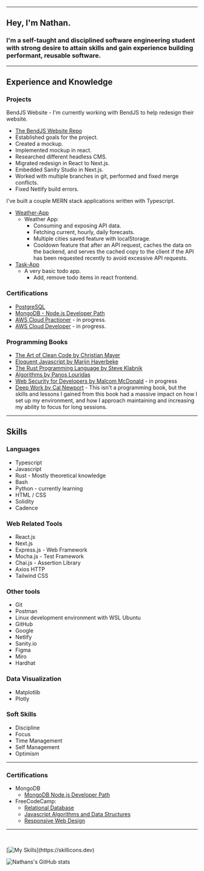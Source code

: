 
---
## Hey, I'm Nathan.

### I'm a self-taught and disciplined software engineering student with strong desire to attain skills and gain experience building performant, reusable software.

---

## Experience and Knowledge
 
### Projects 

BendJS Website - I'm currently working with BendJS to help redesign their website.
- [The BendJS Website Repo](https://github.com/BendJS/simple-website/tree/nextjs)
- Established goals for the project.
- Created a mockup.
- Implemented mockup in react.
- Researched different headless CMS.
- Migrated redesign in React to Next.js.
- Embedded Sanity Studio in Next.js.
- Worked with multiple branches in git, performed and fixed merge conflicts.
- Fixed Netlify build errors.

I've built a couple MERN stack applications written with Typescript.

- [Weather-App](https://github.com/nslee333/Weather-App)
  - Weather App:
    - Consuming and exposing API data.
    - Fetching current, hourly, daily forecasts.
    - Multiple cities saved feature with localStorage.
    - Cooldown feature that after an API request, caches the data on the backend, and serves the cached copy to the client if the API has been requested recently to avoid excessive API requests.
- [Task-App](https://github.com/nslee333/Task-App)
  - A very basic todo app.
    - Add, remove todo items in react frontend.

### Certifications
- [PostgreSQL](https://www.freecodecamp.org/certification/nslee333/relational-database-v8)
-  [MongoDB - Node.js Developer Path](https://learn.mongodb.com/c/pxiuuIfSS1-3V-KKy9wzRg)
- [AWS Cloud Practioner](https://aws.amazon.com/training/learn-about/cloud-practitioner/?th=tile&tile=learnabout) - in progress.
- [AWS Cloud Developer](https://aws.amazon.com/training/learn-about/developer/?th=tile&tile=learnabout) - in progress.

### Programming Books
- [The Art of Clean Code by Christian Mayer](https://www.amazon.com/Art-Clean-Code-Practices-Complexity/dp/1718502184/ref=sr_1_1?keywords=the+art+of+clean+code&s=books&sr=1-1)
- [Eloquent Javascript by Marijn Haverbeke](https://www.amazon.com/Eloquent-JavaScript-3rd-Introduction-Programming/dp/1593279507/ref=sr_1_1?keywords=eloquent+javascript&s=books&sr=1-1)
- [The Rust Programming Language by Steve Klabnik](https://www.amazon.com/Rust-Programming-Language-2nd/dp/1718503105/ref=d_bmx_dp_il2yl76n_sccl_3_2/132-1768946-1336236?pd_rd_w=TUUpi&content-id=amzn1.sym.98df316a-7a35-491b-8a8a-7bb969e05c02&pf_rd_p=98df316a-7a35-491b-8a8a-7bb969e05c02&pf_rd_r=QZ02DPQS49XTCM323F67&pd_rd_wg=d42oZ&pd_rd_r=3bda35ce-8eda-48b6-802d-b0c967af0097&pd_rd_i=1718503105&psc=1)
- [Algorithms by Panos Louridas](https://www.amazon.com/Algorithms-MIT-Press-Essential-Knowledge/dp/0262539020/ref=sr_1_12?keywords=algorithms&s=books&sr=1-12)
- [Web Security for Developers by Malcom McDonald](https://www.amazon.com/Web-Security-Developers-Malcolm-McDonald/dp/1593279949/ref=sr_1_1?keywords=web+security+for+developers+real+threats%2C+practical+defense&s=books&sr=1-1) - in progress
- [Deep Work by Cal Newport](https://www.amazon.com/Deep-Work-Focused-Success-Distracted/dp/1455586692/ref=tmm_hrd_swatch_0?_encoding=UTF8&sr=1-1) - This isn't a programming book, but the skills and lessons I gained from this book had a massive impact on how I set up my environment, and how I approach maintaining and increasing my ability to focus for long sessions.
---

## Skills

### Languages
- Typescript
- Javascript
- Rust - Mostly theoretical knowledge
- Bash
- Python - currently learning
- HTML / CSS
- Solidity
- Cadence

### Web Related Tools
- React.js
- Next.js
- Express.js - Web Framework
- Mocha.js - Test Framework
- Chai.js - Assertion Library
- Axios HTTP
- Tailwind CSS

### Other tools
- Git
- Postman
- Linux development environment with WSL Ubuntu
- GitHub
- Google
- Netlify
- Sanity.io
- Figma
- Miro
- Hardhat

### Data Visualization
- Matplotlib
- Plotly

### Soft Skills
- Discipline
- Focus
- Time Management
- Self Management
- Optimism
  
---

### Certifications

- MongoDB
  - [MongoDB Node.js Developer Path](https://learn.mongodb.com/c/pxiuuIfSS1-3V-KKy9wzRg)
- FreeCodeCamp:
  - [Relational Database](https://www.freecodecamp.org/certification/nslee333/relational-database-v8)
  - [Javascript Algorithms and Data Structures](https://www.freecodecamp.org/certification/nslee333/javascript-algorithms-and-data-structures)
  - [Responsive Web Design](https://www.freecodecamp.org/certification/nslee333/responsive-web-design)


---
<br>

[![My Skills](https://skillicons.dev/icons?i=ts,js,express,mongodb,postgres,react,next,rust,bash,solidity,linux,git,nodejs,)](https://skillicons.dev)


![Nathans's GitHub stats](https://github-readme-stats.vercel.app/api?username=nslee333&show_icons=true&theme=chartreuse-dark)
